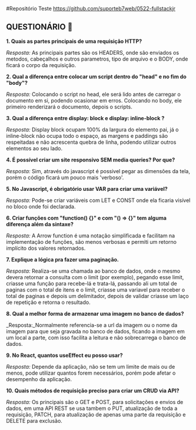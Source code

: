 #Repositório Teste
https://github.com/suporteb7web/0522-fullstackjr

## QUESTIONÁRIO 📕

**1. Quais as partes principais de uma requisição HTTP?**

_Resposta:_ As principais partes são os HEADERS, onde são enviados os metodos, cabeçalhos e outros parametros, tipo de arquivo e o BODY, onde ficará o corpo da requisição.

**2. Qual a diferença entre colocar um script dentro do "head" e no fim do "body"?**

_Resposta:_ Colocando o script no head, ele será lido antes de carregar o documento em si, podendo ocasionar em erros. Colocando no body, ele primeiro renderizará o documento, depois o scripts.

**3. Qual a diferença entre display: block e display: inline-block ?**

_Resposta:_ Display block ocupam 100% da largura do elemento pai, já o inline-block não ocupa todo o espaço, as margens e paddings são respeitadas e não acrescenta quebra de linha, podendo utilizar outros elementos ao seu lado.

**4. É possível criar um site responsivo SEM media queries? Por que?**

_Resposta:_ Sim, através do javascript é possivel pegar as dimensões da tela, porém o código ficará um pouco mais 'verboso'.

**5. No Javascript, é obrigatório usar VAR para criar uma variável?**

_Resposta:_ Pode-se criar variáveis com LET e CONST onde ela ficaria visível no bloco onde foi declarada.

**6. Criar funções com "function() {}" e com "() => {}" tem alguma diferença além da sintaxe?**

_Resposta:_ A Arrow function é uma notação simplificada e facilitam na implementação de funções, são menos verbosas e permiti um retorno implícito dos valores retornados.

**7. Explique a lógica pra fazer uma paginação.**

_Resposta:_ Realiza-se uma chamada ao banco de dados, onde o mesmo devera retornar a consulta com o limit (por exemplo), pegando esse limit, criasse uma função para recebe-lá e trata-lá, passando ali um total de paginas com o total de itens e o limit, criasse uma variavel para receber o total de paginas e depois um delimitador, depois de validar criasse um laço de repetição e retorna o resultado.

**8. Qual a melhor forma de armazenar uma imagem no banco de dados?**

\_Resposta:\_Normalmente referencia-se a url da imagem ou o nome da imagem para que seja gravada no banco de dados, ficando a imagem em um local a parte, com isso facilita a leitura e não sobrecarrega o banco de dados.

**9. No React, quantos useEffect eu posso usar?**

_Resposta:_ Depende da aplicação, não se tem um limite de mais ou de menos, pode utilizar quantos forem necessários, porém pode afetar o desempenho da aplicação.

**10. Quais métodos de requisição preciso para criar um CRUD via API?**

_Resposta:_ Os principais são o GET e POST, para solicitações e envios de dados, em uma API REST se usa tambem o PUT, atualização de toda a requisição, PATCH, para atualização de apenas uma parte da requisição e DELETE para exclusão.
